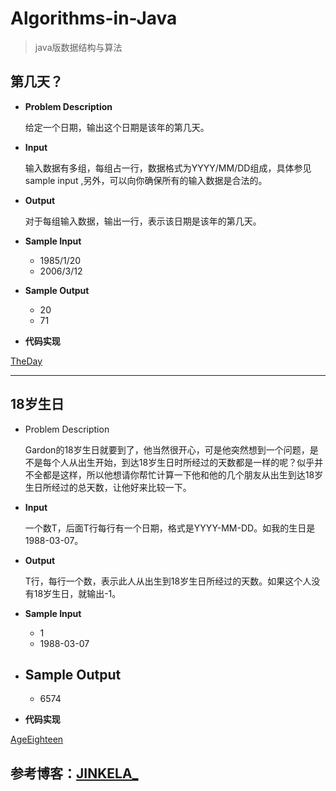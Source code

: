 # Algorithms-in-Java
>java版数据结构与算法

## 第几天？

- **Problem Description**

	给定一个日期，输出这个日期是该年的第几天。

- **Input**

	输入数据有多组，每组占一行，数据格式为YYYY/MM/DD组成，具体参见sample input ,另外，可以向你确保所有的输入数据是合法的。

- **Output**

	对于每组输入数据，输出一行，表示该日期是该年的第几天。

- **Sample Input**
	- 1985/1/20
	- 2006/3/12
 
- **Sample Output**
	- 20
	- 71 

- **代码实现**

[TheDay](https://github.com/mohong/Algorithms-in-Java/blob/master/TheDay.java)

----------

## 18岁生日

- Problem Description

	Gardon的18岁生日就要到了，他当然很开心，可是他突然想到一个问题，是不是每个人从出生开始，到达18岁生日时所经过的天数都是一样的呢？似乎并不全都是这样，所以他想请你帮忙计算一下他和他的几个朋友从出生到达18岁生日所经过的总天数，让他好来比较一下。

- **Input**

	一个数T，后面T行每行有一个日期，格式是YYYY-MM-DD。如我的生日是1988-03-07。

- **Output**

	T行，每行一个数，表示此人从出生到18岁生日所经过的天数。如果这个人没有18岁生日，就输出-1。

- **Sample Input**
	- 1
	- 1988-03-07

- **Sample Output**
	- 
	- 6574


- **代码实现**

[AgeEighteen](https://github.com/mohong/Algorithms-in-Java/blob/master/AgeEighteen.java)

## 参考博客：[JINKELA_](http://blog.csdn.net/GoodLuckAC/article/category/5665809)